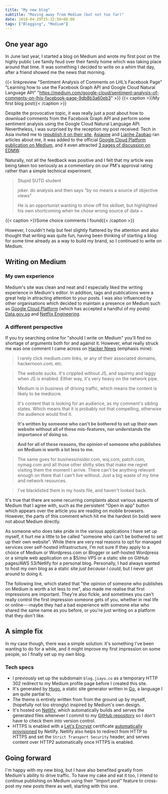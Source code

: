```yaml
---
title: "My new blog"
subtitle: "Moving away from Medium (but not too far)"
date: 2018-04-29T15:32:50+08:00
tags: ["Blogging", "Medium"]
---
```


## One year ago
In June last year, I started a blog on Medium and wrote my first post on the highly public Lee family feud over their family home which was taking place around that time. It was something I decided to write on a whim that day, after a friend showed me the news that morning.

{{< linkpreview "Sentiment Analysis of Comments on LHL’s Facebook Page" 
"Learning how to use the Facebook Graph API and Google Cloud Natural Language API" 
"https://medium.com/google-cloud/sentiment-analysis-of-comments-on-lhls-facebook-page-9db8b3a60eb3" >}}
{{< caption >}}My first blog post{{< /caption >}}

Despite the provocative topic, it was really just a post about how to download comments from the Facebook Graph API and perform some sentiment analysis using the Google Cloud Natural Language API. Nevertheless, I was surprised by the reception my post received: Tech in Asia invited me to [republish it on their site](https://www.techinasia.com/feel-lee-hsien-loong-code), [Asiaone](http://www.asiaone.com/singapore/computer-science-student-analyses-pm-lees-facebook-comments-public-feud-and-what-he-got) and [Lianhe Zaobao](http://www.zaobao.com.sg/special/report/singapore/38oxley/feature/story20170630-775425) ran articles about me, it was added to the official [Google Cloud Platform publication on Medium](https://medium.com/google-cloud), and it even attracted [3 pages of discussion on EDMW](https://archive.is/4gxUt).

Naturally, not all the feedback was positive and I felt that my article was being taken too seriously as a commentary on our PM's approval rating rather than a simple technical experiment.

> Stupid SUTD student
> 
> joker. do analysis and then says "by no means a source of objective views"
> 
> He is an opportunist wanting to show off his skillset, but highlighted his own shortcoming when he chose wrong source of data ~

{{< caption >}}Some choice comments I found{{< /caption >}}

However, I couldn't help but feel slightly flattered by the attention and also thought that writing was quite fun, having been thinking of starting a blog for some time already as a way to build my brand, so I continued to write on Medium.

## Writing on Medium
### My own experience
Medium's site was clean and neat and I especially liked the writing experience in Medium's editor. In addition, tags and publications were a great help in attracting attention to your posts. I was also influenced by other organisations which decided to maintain a presence on Medium such as [Google Cloud Platform](https://medium.com/google-cloud) (which has accepted a handful of my posts) [Data.gov.sg](https://blog.data.gov.sg/) and [Netflix Engineering](https://medium.com/netflix-techblog).

### A different perspective
If you try searching online for "should I write on Medium" you'll find no shortage of arguments both for and against it. However, what really struck me was one comment I came across on [Hacker News](https://news.ycombinator.com/item?id=16672515) (emphasis mine):

> I rarely click medium.com links, or any of their associated domains, hackernoon.com, etc. 

> The website sucks. It's crippled without JS, and squirmy and laggy when JS is enabled. Either way, it's very heavy on the network pipe.
  
> Medium is in business of driving traffic, which means the content is likely to be mediocre.
  
> It's content that is looking for an audience, as my comment's sibling states. Which means that it is probably not that compelling, otherwise the audience would find it.
  
> **It's written by someone who can't be bothered to set up their own website without all of these mis-features, nor understands the importance of doing so.**
  
> **And for all of these reasons, the opinion of someone who publishes on Medium is worth a lot less to me.**
  
> The same goes for businessinsider.com, wsj.com, patch.com, nymag.com and all those other shitty sites that make me regret visiting them the moment I arrive. There can't be anything relevant enough on there that I can't live without. Just a big waste of my time and network resources.
  
> I've blacklisted them in my hosts file, and haven't looked back.

It's true that there are some recurring complaints about various aspects of Medium that I agree with, such as the persistent "Open in app" button which appears over the article you are reading on mobile browsers. However, the parts of this comment which hit me the hardest (in bold) were not about Medium directly.

As someone who does take pride in the various applications I have set up myself, it hurt me a little to be called "someone who can't be bothered to set up their own website". While there are very real reasons to opt for managed services over self-hosted infrastructure, I'm not sure if they apply to a choice of Medium or Wordpress.com or Blogger or self-hosted Wordpress or a simple web application on a $5/mo VPS or a static site on GitHub pages/AWS S3/Netlify for a personal blog. Personally, I had always wanted to host my own blog as a static site _just because I could_, but I never got around to doing it.

The following line, which stated that "the opinion of someone who publishes on Medium is worth a lot less to me", also made me realise that first impressions are important. They're also fickle, and sometimes you can't really control the first impression someone gets of you, whether in real life or online---maybe they had a bad experience with someone else who shared the same name as you before, or you're just writing on a platform that they don't like.

## A simple fix
In my case though, there was a simple solution: it's something I've been wanting to do for a while, and it might improve my first impression on some people, so I finally set up my own blog.

### Tech specs
- I previously set up the subdomain `blog.jiayu.co` as a temporary HTTP 302 redirect to my Medium profile page before I created this site.
- It's generated by [Hugo](https://gohugo.io/), a static site generator written in [Go](https://golang.org/), a language I am quite partial to.
- The theme is entirely written from from the ground up by myself, (hopefully not too strongly) inspired by Medium's own design.
- It's hosted on [Netlify](https://www.netlify.com/), which automatically builds and serves the generated files whenever I commit to my [GitHub repository](https://github.com/yi-jiayu/blog) so I don't have to check them into version control.
- HTTPS is enabled with a [Let's Encrypt](https://letsencrypt.org/) certificate [automatically provisioned](https://www.netlify.com/docs/ssl/) by Netlify. Netlify also helps to redirect from HTTP to HTTPS and set the `Strict Transport Security` header, and serves content over HTTP2 automatically once HTTPS is enabled.

## Going forward
I'm happy with my new blog, but I have also benefited greatly from Medium's ability to drive traffic. To have my cake and eat it too, I intend to continue publishing on Medium using their "Import post" feature to cross-post my new posts there as well, starting with this one.